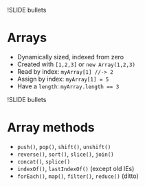 !SLIDE bullets
# Arrays

* Dynamically sized, indexed from zero
* Created with `[1,2,3]` or `new Array(1,2,3)`
* Read by index: `myArray[1] //-> 2`
* Assign by index: `myArray[1] = 5`
* Have a `length`: `myArray.length == 3`


!SLIDE bullets
# Array methods

* `push()`, `pop()`, `shift()`, `unshift()`
* `reverse()`, `sort()`, `slice()`, `join()`
* `concat()`, `splice()`
* `indexOf()`, `lastIndexOf()` (except old IEs)
* `forEach()`, `map()`, `filter()`, `reduce()` (ditto)

